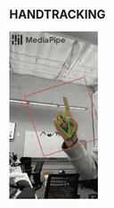 ## HANDTRACKING


![Alt Text](https://github.com/facumruiz/HandTracking/blob/main/docs/hand_tracking_android_gpu_small.gif)
